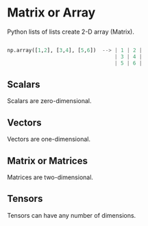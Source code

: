 # Matrix or Array

Python lists of lists create 2-D array (Matrix).

```Python

np.array([1,2], [3,4], [5,6])  --> | 1 | 2 |
                                   | 3 | 4 |
                                   | 5 | 6 |
```

## Scalars

Scalars are zero-dimensional.

## Vectors

Vectors are one-dimensional.

## Matrix or Matrices

Matrices are two-dimensional.

## Tensors

Tensors can have any number of dimensions.
